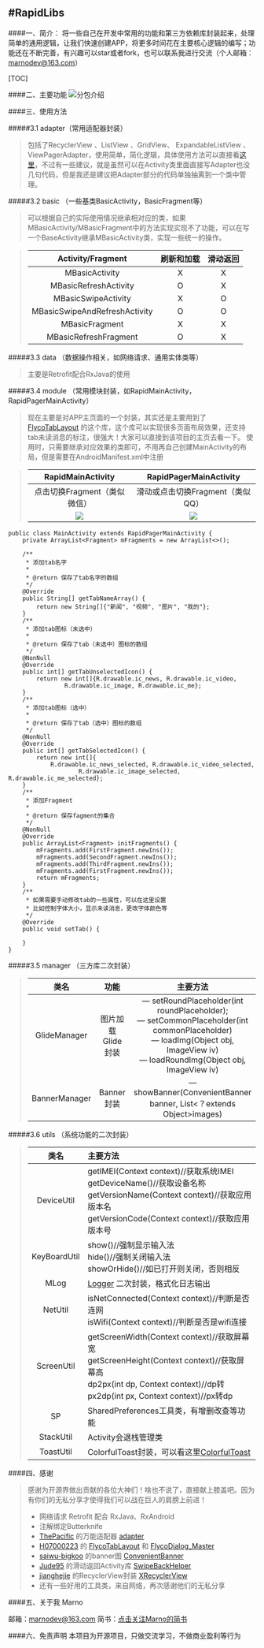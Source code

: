 #RapidLibs
--------------------------
####一、简介：
将一些自己在开发中常用的功能和第三方依赖库封装起来，处理简单的通用逻辑，让我们快速创建APP，将更多时间花在主要核心逻辑的编写；功能还在不断完善，有兴趣可以star或者fork，也可以联系我进行交流（个人邮箱：marnodev@163.com）

[TOC]

####二、主要功能
![分包介绍](https://github.com/MarnonDev/RapidLibs/blob/master/screenshot/structure.png)

####三、使用方法

#####3.1 adapter（常用适配器封装）

>包括了RecyclerView 、ListView 、GridView、 ExpandableListView 、ViewPagerAdapter，使用简单，简化逻辑，具体使用方法可以直接看[这里](https://github.com/ThePacific/adapter)，不过有一些建议，就是虽然可以在Activity类里面直接写Adapter也没几句代码，但是我还是建议把Adapter部分的代码单独抽离到一个类中管理。

#####3.2 basic （一些基类BasicActivity，BasicFragment等）

>可以根据自己的实际使用情况继承相对应的类，如果MBasicActivity/MBasicFragment中的方法实现实现不了功能，可以在写一个BaseActivity继承MBasicActivity类，实现一些统一的操作。

>|Activity/Fragment|刷新和加载|滑动返回|
>|:---:|:---:|:---:|
>|MBasicActivity|X|X|
>|MBasicRefreshActivity|O|X|
>|MBasicSwipeActivity|X|O|
>|MBasicSwipeAndRefreshActivity|O|O|
>|MBasicFragment|X|X|
>|MBasicRefreshFragment|O|X|

#####3.3 data （数据操作相关，如网络请求、通用实体类等）

>主要是Retrofit配合RxJava的使用

#####3.4 module （常用模块封装，如RapidMainActivity，RapidPagerMainActivity）
>现在主要是对APP主页面的一个封装，其实还是主要用到了 [FlycoTabLayout](https://github.com/H07000223/FlycoTabLayout) 的这个库，这个库可以实现很多页面布局效果，还支持tab未读消息的标注，很强大！大家可以直接到该项目的主页去看一下。
>使用时，只需要继承对应效果的类即可，不用再自己创建MainActivity的布局，但是需要在AndroidManifest.xml中注册

>|RapidMainActivity|RapidPagerMainActivity|
>|:---:|:---:|
>|点击切换Fragment（类似微信）|滑动或点击切换Fragment（类似QQ）|
>|![](https://github.com/MarnonDev/RapidLibs/blob/master/screenshot/MainPagerBasicActivity.gif)|![](https://github.com/MarnonDev/RapidLibs/blob/master/screenshot/MainBasicActivity.gif)|

```
public class MainActivity extends RapidPagerMainActivity {
    private ArrayList<Fragment> mFragments = new ArrayList<>();

    /**
     * 添加tab名字
     *
     * @return 保存了tab名字的数组
     */
    @Override
    public String[] getTabNameArray() {
        return new String[]{"新闻", "视频", "图片", "我的"};
    }
	/**
     * 添加tab图标（未选中）
     *
     * @return 保存了tab（未选中）图标的数组
     */
    @NonNull
    @Override
    public int[] getTabUnselectedIcon() {
        return new int[]{R.drawable.ic_news, R.drawable.ic_video,
                R.drawable.ic_image, R.drawable.ic_me};
    }
	/**
     * 添加tab图标（选中）
     *
     * @return 保存了tab（选中）图标的数组
     */
    @NonNull
    @Override
    public int[] getTabSelectedIcon() {
        return new int[]{
            R.drawable.ic_news_selected, R.drawable.ic_video_selected,
                    R.drawable.ic_image_selected, R.drawable.ic_me_selected};
    }
	/**
     * 添加Fragment
     *
     * @return 保存fagment的集合
     */
    @NonNull
    @Override
    public ArrayList<Fragment> initFragments() {
        mFragments.add(FirstFragment.newIns());
        mFragments.add(SecondFragment.newIns());
        mFragments.add(ThirdFragment.newIns());
        mFragments.add(FirstFragment.newIns());
        return mFragments;
    }
	/**
     * 如果需要手动修改tab的一些属性，可以在这里设置
     * 比如控制字体大小，显示未读消息，更改字体颜色等
     */
    @Override
    public void setTab() {

    }
}
```

#####3.5 manager （三方库二次封装）

>|类名|功能|主要方法|
>|:---:|:---:|:---:|
>|GlideManager|图片加载Glide封装|— setRoundPlaceholder(int roundPlaceholder);<br>— setCommonPlaceholder(int commonPlaceholder)<br>— loadImg(Object obj, ImageView iv)<br>— loadRoundImg(Object obj, ImageView iv)|
>|BannerManager|Banner封装|— showBanner(ConvenientBanner banner, List<？extends Object>images)|

#####3.6 utils （系统功能的二次封装）

>|类名|主要方法|
>|:---:|:---|
>|DeviceUtil|getIMEI(Context context)//获取系统IMEI<br>getDeviceName()//获取设备名称<br>getVersionName(Context context)//获取应用版本名<br>getVersionCode(Context context)//获取应用版本号<br>|
>|KeyBoardUtil|show()//强制显示输入法<br>hide()//强制关闭输入法<br>showOrHide()//如已打开则关闭，否则相反<br>|
>|MLog|[Logger](https://github.com/orhanobut/logger) 二次封装，格式化日志输出|
>|NetUtil|isNetConnected(Context context)//判断是否连网<br>isWifi(Context context)//判断是否是wifi连接|
>|ScreenUtil|getScreenWidth(Context context)//获取屏幕宽 <br>getScreenHeight(Context context)//获取屏幕高<br>dp2px(int dp, Context context)//dp转<br> px2dp(int px, Context context)//px转dp|
>|SP|SharedPreferences工具类，有增删改查等功能|
>|StackUtil|Activity会退栈管理类|
>|ToastUtil|ColorfulToast封装，可以看这里[ColorfulToast](https://github.com/MarnonDev/ColorfulToast)|

####四、感谢

>感谢为开源界做出贡献的各位大神们！啥也不说了，直接献上膝盖吧。因为有你们的无私分享才使得我们可以战在巨人的肩膀上前进！
>* 网络请求 Retrofit 配合 RxJava、RxAndroid
>* 注解绑定Butterknife
>* [ThePacific](https://github.com/ThePacific) 的万能适配器 [adapter](https://github.com/ThePacific/adapter)
>* [H07000223](https://github.com/H07000223) 的 [FlycoTabLayout](https://github.com/H07000223/FlycoTabLayout) 和 [FlycoDialog_Master](https://github.com/H07000223/FlycoDialog_Master)
>* [saiwu-bigkoo](https://github.com/saiwu-bigkoo) 的banner图 [ConvenientBanner](https://github.com/saiwu-bigkoo/Android-ConvenientBanner)
> * [Jude95](https://github.com/Jude95) 的滑动返回Activity库 [SwipeBackHelper](https://github.com/Jude95/SwipeBackHelper)
>* [jianghejie](https://github.com/jianghejie) 的RecyclerView封装 [XRecyclerView](https://github.com/jianghejie/XRecyclerView)
>* 还有一些好用的工具类，来自网络，再次感谢他们的无私分享

####五、关于我 Marno

邮箱：marnodev@163.com
简书：[点击关注Marno的简书](http://www.jianshu.com/users/174a09ba6c25)

####六、免责声明
本项目为开源项目，只做交流学习，不做商业盈利等行为
